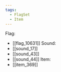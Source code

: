 ```yaml
---
tags:
  - FlagSet
  - Item
---
```

Flag:
- [[flag_10631]]
Sound:
- [[sound_17]]
- [[sound_43]]
- [[sound_44]]
Item:
- [[item_369]]
